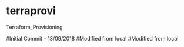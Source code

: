 # terraprovi
Terraform_Provisioning

#Initial Commit - 13/09/2018
#Modified from local
#Modified from local
